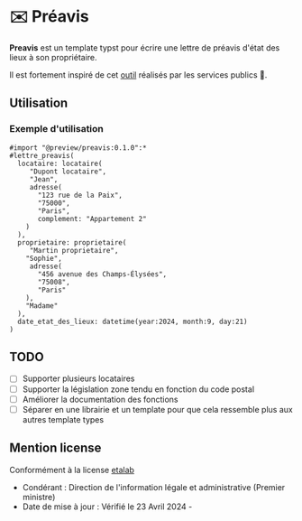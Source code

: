 # ✉️ Préavis 

**Preavis** est un template typst pour écrire une lettre de préavis d'état des lieux à son propriétaire.

Il est fortement inspiré de cet [outil](https://www.service-public.fr/simulateur/calcul/CongeLogement) réalisés par les services publics 🙏.

## Utilisation 
### Exemple d'utilisation

```typst
#import "@preview/preavis:0.1.0":*
#lettre_preavis(
  locataire: locataire(
     "Dupont locataire",
     "Jean",
     adresse(
       "123 rue de la Paix",
       "75000",
       "Paris",
       complement: "Appartement 2"
    )
  ),
  proprietaire: proprietaire(
     "Martin proprietaire",
    "Sophie",
     adresse(
       "456 avenue des Champs-Élysées",
       "75008",
       "Paris"
    ),
    "Madame"
  ),
  date_etat_des_lieux: datetime(year:2024, month:9, day:21)
)
```
## TODO 
- [ ] Supporter plusieurs locataires
- [ ] Supporter la législation zone tendu en fonction du code postal
- [ ] Améliorer la documentation des fonctions
- [ ] Séparer en une librairie et un template pour que cela ressemble plus aux autres template types

## Mention license 

Conformément à la license [etalab](https://github.com/etalab/licence-ouverte/blob/master/LO.md)
- Condérant : Direction de l'information légale et administrative (Premier ministre)
- Date de mise à jour : Vérifié le 23 Avril 2024 - 